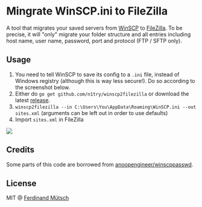 # Mingrate WinSCP.ini to FileZilla

A tool that migrates your saved servers from [WinSCP](https://winscp.net/) to [FileZilla](https://filezilla-project.org/). To be precise, it will "only" migrate your folder structure and all entries including host name, user name, password, port and protocol (FTP / SFTP only).

## Usage
1. You need to tell WinSCP to save its config to a `.ini` file, instead of Windows registry (although this is way less secure!). Do so according to the screenshot below.
2. Either do `go get github.com/n1try/winscp2filezilla` or download the latest [release](https://github.com/n1try/winscp2filezilla/releases).
3. `winscp2filezilla --in C:\Users\You\AppData\Roaming\WinSCP.ini --out sites.xml` (arguments can be left out in order to use defaults)
4. Import `sites.xml` in FileZilla

![](https://anchr.io/i/4iRuH.png)

## Credits
Some parts of this code are borrowed from [anoopengineer/winscppasswd](https://github.com/anoopengineer/winscppasswd).

## License
MIT @ [Ferdinand Mütsch](https://ferdinand-muetsch.de)
